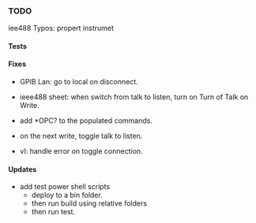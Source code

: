 ### TODO

iee488 Typos: 
propert
instrumet


#### Tests

#### Fixes
* GPIB Lan: go to local on disconnect.
* ieee488 sheet: when switch from talk to listen, turn on Turn of Talk on Write.
* add *OPC? to the populated commands.
* on the next write, toggle talk to listen.

* vI: handle error on toggle connection. 

#### Updates
* add test power shell scripts
	* deploy to a bin folder.
	* then run build using relative folders
	* then run test.
	

	
